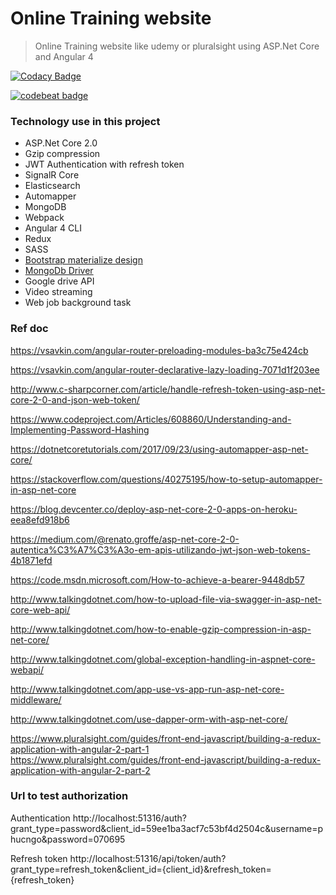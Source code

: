 # Online Training website 

> Online Training website like udemy or pluralsight using ASP.Net Core and Angular 4

[![Codacy Badge](https://api.codacy.com/project/badge/Grade/76d4da06634540c39741c7f8afd211f6)](https://www.codacy.com/app/ngohungphuc95/online-training?utm_source=github.com&amp;utm_medium=referral&amp;utm_content=ngohungphuc/online-training&amp;utm_campaign=Badge_Grade)

[![codebeat badge](https://codebeat.co/badges/322e5383-f2a2-4d8b-a4d2-b2cda338ee59)](https://codebeat.co/projects/github-com-ngohungphuc-online-training-master)

### Technology use in this project

  -  ASP.Net Core 2.0
  -  Gzip compression
  -  JWT Authentication with refresh token
  -  SignalR Core
  -  Elasticsearch
  -  Automapper
  -  MongoDB
  -  Webpack
  -  Angular 4 CLI
  -  Redux
  -  SASS
  -  [Bootstrap materialize design](https://mdbootstrap.com) 
  -  [MongoDb Driver](https://github.com/mongodb/mongo-csharp-driver)
  -  Google drive API 
  -  Video streaming
  -  Web job background task

### Ref doc

https://vsavkin.com/angular-router-preloading-modules-ba3c75e424cb

https://vsavkin.com/angular-router-declarative-lazy-loading-7071d1f203ee

http://www.c-sharpcorner.com/article/handle-refresh-token-using-asp-net-core-2-0-and-json-web-token/

https://www.codeproject.com/Articles/608860/Understanding-and-Implementing-Password-Hashing

https://dotnetcoretutorials.com/2017/09/23/using-automapper-asp-net-core/

https://stackoverflow.com/questions/40275195/how-to-setup-automapper-in-asp-net-core

https://blog.devcenter.co/deploy-asp-net-core-2-0-apps-on-heroku-eea8efd918b6

https://medium.com/@renato.groffe/asp-net-core-2-0-autentica%C3%A7%C3%A3o-em-apis-utilizando-jwt-json-web-tokens-4b1871efd

https://code.msdn.microsoft.com/How-to-achieve-a-bearer-9448db57

http://www.talkingdotnet.com/how-to-upload-file-via-swagger-in-asp-net-core-web-api/

http://www.talkingdotnet.com/how-to-enable-gzip-compression-in-asp-net-core/

http://www.talkingdotnet.com/global-exception-handling-in-aspnet-core-webapi/

http://www.talkingdotnet.com/app-use-vs-app-run-asp-net-core-middleware/

http://www.talkingdotnet.com/use-dapper-orm-with-asp-net-core/

https://www.pluralsight.com/guides/front-end-javascript/building-a-redux-application-with-angular-2-part-1
https://www.pluralsight.com/guides/front-end-javascript/building-a-redux-application-with-angular-2-part-2

### Url to test authorization
Authentication http://localhost:51316/auth?grant_type=password&client_id=59ee1ba3acf7c53bf4d2504c&username=phucngo&password=070695

Refresh token http://localhost:51316/api/token/auth?grant_type=refresh_token&client_id={client_id}&refresh_token={refresh_token}